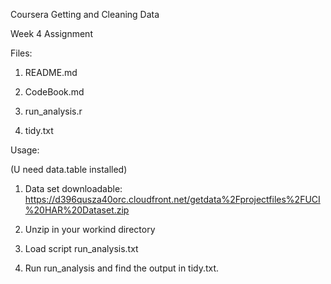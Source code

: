 Coursera 
Getting and Cleaning Data</p>
Week 4 Assignment</p>

Files:</p>
1. README.md </p>
2. CodeBook.md</p>
3. run_analysis.r</p>
4. tidy.txt</p>

Usage:</p>
(U need data.table installed)</p>
1. Data set downloadable: https://d396qusza40orc.cloudfront.net/getdata%2Fprojectfiles%2FUCI%20HAR%20Dataset.zip</p>
2. Unzip in your workind directory</p>
3. Load script run_analysis.txt</p>
4. Run run_analysis and find the output in tidy.txt.
